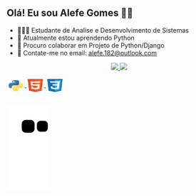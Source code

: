 ## Olá! Eu sou Alefe Gomes 👋🏻
- 👨🏻‍💻 Estudante de Analise e Desenvolvimento de Sistemas
- 🐍 Atualmente estou aprendendo Python
- 🤝 Procuro colaborar em Projeto de Python/Django
- 📩 Contate-me no email: alefe.182@outlook.com


<div align="center">
  <a href="https://github.com/alefenba">
  <img height="180em" src="https://github-readme-stats.vercel.app/api?username=alefenba&show_icons=true&theme=tokyonight&include_all_commits=true&count_private=true"/>
  <img height="180em" src="https://github-readme-stats.vercel.app/api/top-langs/?username=alefenba&layout=compact&langs_count=7&theme=tokyonight"/>
</div>
<div style="display: inline_block"><br>
  <img align="center" alt="Alefe-Python" height="30" width="40" src="https://raw.githubusercontent.com/devicons/devicon/master/icons/python/python-original.svg">
  <img align="center" alt="Alefe-HTML" height="30" width="40" src="https://raw.githubusercontent.com/devicons/devicon/master/icons/html5/html5-original.svg">
  <img align="center" alt="Alefe-CSS" height="30" width="40" src="https://raw.githubusercontent.com/devicons/devicon/master/icons/css3/css3-original.svg">
</div>
  
  ##
 
<div> 

  ![Snake animation](https://github.com/rafaballerini/rafaballerini/blob/output/github-contribution-grid-snake.svg)
 
</div>
